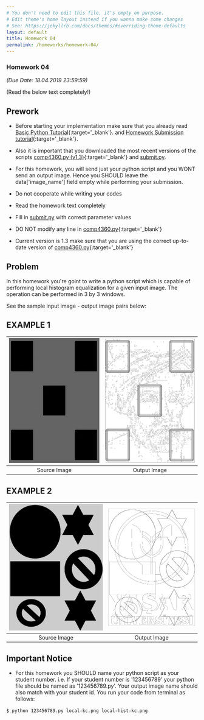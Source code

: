 ```yaml
---
# You don't need to edit this file, it's empty on purpose.
# Edit theme's home layout instead if you wanna make some changes
# See: https://jekyllrb.com/docs/themes/#overriding-theme-defaults
layout: default
title: Homework 04
permalink: /homeworks/homework-04/
---
```


### **Homework 04**

 _(Due Date: 18.04.2019 23:59:59)_

(Read the below text completely!)

## Prework

- Before starting your implementation make sure that you already read [Basic Python Tutorial](/tutorials/basic-python-tutorial/){:target='_blank'}. 
and [Homework Submission tutorial](/tutorials/homework-submission-tutorial/){:target='_blank'}. 

- Also it is important that you downloaded the most recent versions of the scripts  [comp4360.py (v1.3)](/homeworks/comp4360.py){:target='_blank'}  and [submit.py](/homeworks/submit.py).

- For this homework, you will send just your python script and you WONT send an output image. Hence you SHOULD leave the data['image_name'] field empty while performing your submission.

- Do not cooperate while writing your codes
- Read the homework text completely
- Fill in [submit.py](/homeworks/submit.py) with correct parameter values
- DO NOT modify any line in [comp4360.py](/homeworks/comp4360.py){:target='_blank'} 
- Current version is 1.3 make sure that you are using the correct up-to-date version of [comp4360.py](/homeworks/comp4360.py){:target='_blank'}


## Problem

In this homework you're goint to write a python script which is capable of  performing local histogram equalization for a given input image. The operation can be performed in 3 by 3 windows. 

See the sample input image -  output image pairs below:

## EXAMPLE 1

| [![Source Image](/homeworks/local-kc.png)](/homeworks/local-kc.png)  | [![Output Image](/homeworks/local-hist-kc.png)](/homeworks/local-hist-kc.png)  |
|:---:|:---:|
| Source Image | Output Image |


## EXAMPLE 2

| [![Source Image](/homeworks/local-yu.png)](/homeworks/local-yu.png)  | [![Output Image](/homeworks/local-hist-yu.png)](/homeworks/local-hist-yu.png)  |
|:---:|:---:|
| Source Image | Output Image |



## Important Notice

- For this homework you SHOULD name your python script as your student number. i.e. If your student number is '123456789' your python file should be named as '123456789.py'. Your output image name should also match with your student id. You run your code from terminal as follows:

```console
$ python 123456789.py local-kc.png local-hist-kc.png 
```